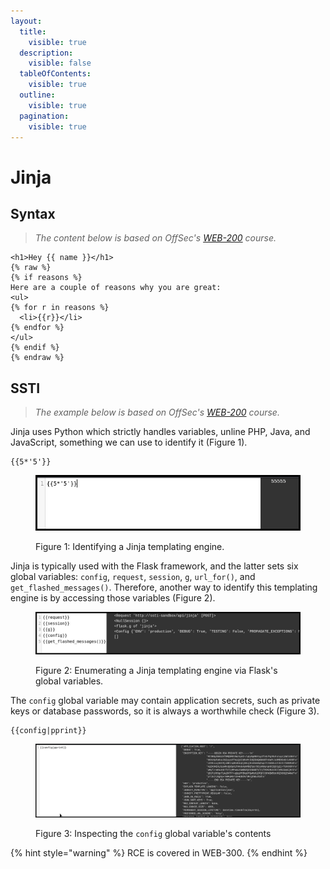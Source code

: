 ```yaml
---
layout:
  title:
    visible: true
  description:
    visible: false
  tableOfContents:
    visible: true
  outline:
    visible: true
  pagination:
    visible: true
---
```


# Jinja

## Syntax

> _The content below is based on OffSec's_ [_WEB-200_](https://www.offsec.com/courses/web-200/) _course._

```django
<h1>Hey {{ name }}</h1>
{% raw %}
{% if reasons %}
Here are a couple of reasons why you are great:
<ul>
{% for r in reasons %}
  <li>{{r}}</li>
{% endfor %}
</ul>
{% endif %}
{% endraw %}
```

## SSTI

> _The example below is based on OffSec's_ [_WEB-200_](https://www.offsec.com/courses/web-200/) _course._

Jinja uses Python which strictly handles variables, unline PHP, Java, and JavaScript, something we can use to identify it (Figure 1).

```django
{{5*'5'}}
```

<figure><img src="../../../.gitbook/assets/web_ssti_jinja_1.png" alt=""><figcaption><p>Figure 1: Identifying a Jinja templating engine.</p></figcaption></figure>

Jinja is typically used with the Flask framework, and the latter sets six global variables: `config`, `request`, `session`, `g`, `url_for()`, and `get_flashed_messages()`. Therefore, another way to identify this templating engine is by accessing those variables (Figure 2).

<figure><img src="../../../.gitbook/assets/web_ssti_jinja_2.png" alt=""><figcaption><p>Figure 2: Enumerating a Jinja templating engine via Flask's global variables.</p></figcaption></figure>

The `config` global variable may contain application secrets, such as private keys or database passwords, so it is always a worthwhile check (Figure 3).

```django
{{config|pprint}}
```

<figure><img src="../../../.gitbook/assets/web_ssti_jinja_3.png" alt=""><figcaption><p>Figure 3: Inspecting the <code>config</code> global variable's contents</p></figcaption></figure>

{% hint style="warning" %}
RCE is covered in WEB-300.
{% endhint %}

